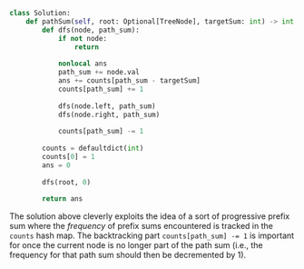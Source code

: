 ```python
class Solution:
    def pathSum(self, root: Optional[TreeNode], targetSum: int) -> int:
        def dfs(node, path_sum):
            if not node:
                return
            
            nonlocal ans
            path_sum += node.val
            ans += counts[path_sum - targetSum]
            counts[path_sum] += 1
            
            dfs(node.left, path_sum)
            dfs(node.right, path_sum)
            
            counts[path_sum] -= 1
            
        counts = defaultdict(int)
        counts[0] = 1
        ans = 0
        
        dfs(root, 0)
        
        return ans
```

The solution above cleverly exploits the idea of a sort of progressive prefix sum where the *frequency* of prefix sums encountered is tracked in the `counts` hash map. The backtracking part `counts[path_sum] -= 1` is important for once the current node is no longer part of the path sum (i.e., the frequency for that path sum should then be decremented by 1).